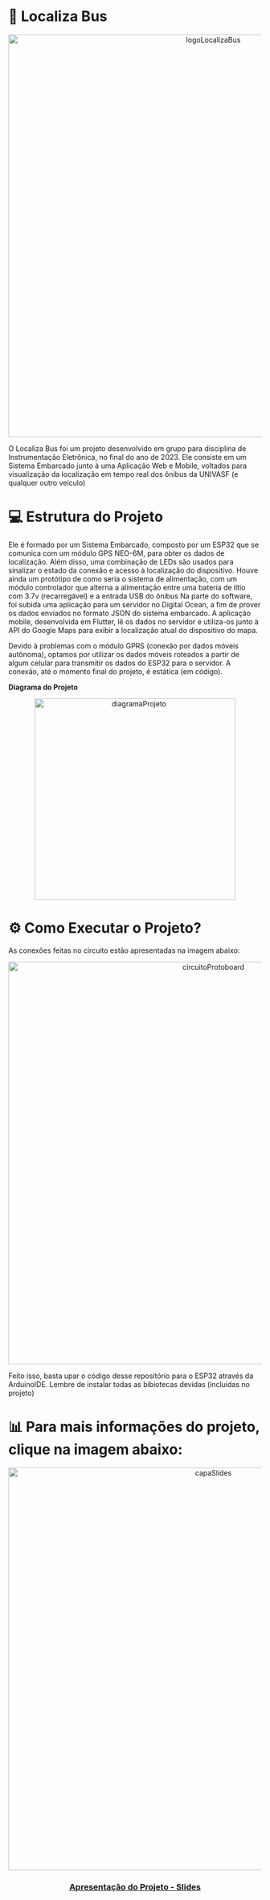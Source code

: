 # 🚌 Localiza Bus
<p align="center">
  <img src="https://github.com/CodeByBreno/LocalizaBus-Eletronica/assets/132024181/d488d790-96cc-49bf-9290-99621e1a6807" width="800" alt="logoLocalizaBus">
</p>
O Localiza Bus foi um projeto desenvolvido em grupo para disciplina de Instrumentação Eletrônica, no final do ano de 2023. Ele consiste em um Sistema Embarcado junto à uma Aplicação Web e
Mobile, voltados para visualização da localização em tempo real dos ônibus da UNIVASF (e qualquer outro veículo)

# 💻 Estrutura do Projeto
Ele é formado por um Sistema Embarcado, composto por um ESP32 que se comunica com um módulo GPS NEO-6M, para obter os dados de localização. Além disso, uma combinação de LEDs são
usados para sinalizar o estado da conexão e acesso à localização do dispositivo. Houve ainda um protótipo de como seria o sistema de alimentação, com um módulo controlador que
alterna a alimentação entre uma bateria de lítio com 3.7v (recarregável) e a entrada USB do ônibus
Na parte do software, foi subida uma aplicação para um servidor no Digital Ocean, a fim de prover os dados enviados no formato JSON do sistema embarcado. A aplicação mobile,
desenvolvida em Flutter, lê os dados no servidor e utiliza-os junto à API do Google Maps para exibir a localização atual do dispositivo do mapa.

Devido à problemas com o módulo GPRS (conexão por dados móveis autônoma), optamos por utilizar os dados móveis roteados a partir de algum celular para transmitir os dados
do ESP32 para o servidor. A conexão, até o momento final do projeto, é estática (em código).

<strong>Diagrama do Projeto</strong>
<p align="center">
  <img src="https://github.com/CodeByBreno/LocalizaBus-Eletronica/assets/132024181/1e6e70cd-a3fa-4c3f-b3a0-8f34d813d1a5" width="400" alt="diagramaProjeto">
</p>

# ⚙️ Como Executar o Projeto?

As conexões feitas no circuito estão apresentadas na imagem abaixo:

<p align="center">
  <img src="https://github.com/CodeByBreno/LocalizaBus-Eletronica/assets/132024181/2e51e252-8a0d-48f2-890e-0aaf16fb7ce5" width="800" alt="circuitoProtoboard">
</p>

Feito isso, basta upar o código desse repositório para o ESP32 através da ArduinoIDE. Lembre de instalar todas as bibiotecas devidas (incluidas no projeto)

# 📊 Para mais informações do projeto, clique na imagem abaixo:

<p align="center">
  <a href="https://www.canva.com/design/DAF3bAhzBYQ/sVweig8vEqSc_hNl8vjuJA/view?utm_content=DAF3bAhzBYQ&utm_campaign=designshare&utm_medium=link&utm_source=editor">
    <img src="https://github.com/CodeByBreno/LocalizaBus-Eletronica/assets/132024181/092982b4-c518-4fb6-aa2a-691ba34c560a" width="800" alt="capaSlides">
    <h3 align="center">Apresentação do Projeto - Slides</h3>
  </a>
</p>



